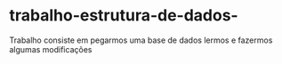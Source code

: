 # trabalho-estrutura-de-dados-
Trabalho consiste em pegarmos uma base de dados lermos e fazermos algumas modificações 
